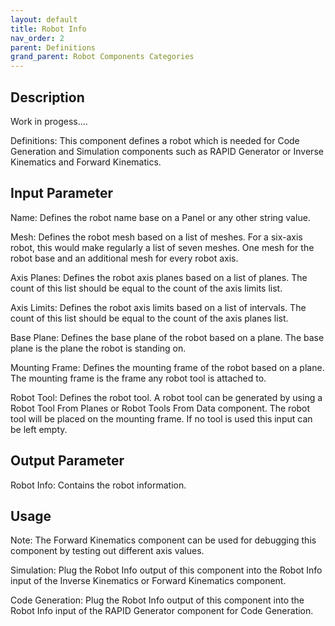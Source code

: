 ```yaml
---
layout: default
title: Robot Info
nav_order: 2
parent: Definitions
grand_parent: Robot Components Categories
---
```


## Description

Work in progess....

Definitions: This component defines a robot which is needed for Code Generation and Simulation components such as RAPID Generator or Inverse Kinematics and Forward Kinematics.

## Input Parameter

Name: Defines the robot name base on a Panel or any other string value.

Mesh: Defines the robot mesh based on a list of meshes. For a six-axis robot, this would make regularly a list of seven meshes. One mesh for the robot base and an additional mesh for every robot axis.

Axis Planes: Defines the robot axis planes based on a list of planes. The count of this list should be equal to the count of the axis limits list.

Axis Limits: Defines the robot axis limits based on a list of intervals. The count of this list should be equal to the count of the axis planes list.

Base Plane: Defines the base plane of the robot based on a plane. The base plane is the plane the robot is standing on.

Mounting Frame: Defines the mounting frame of the robot based on a plane. The mounting frame is the frame any robot tool is attached to.

Robot Tool: Defines the robot tool. A robot tool can be generated by using a Robot Tool From Planes or Robot Tools From Data component. The robot tool will be placed on the mounting frame. If no tool is used this input can be left empty.

## Output Parameter

Robot Info: Contains the robot information.

## Usage

Note: The Forward Kinematics component can be used for debugging this component by testing out different axis values.

Simulation: Plug the Robot Info output of this component into the Robot Info input of the Inverse Kinematics or Forward Kinematics component.

Code Generation: Plug the Robot Info output of this component into the Robot Info input of the RAPID Generator component for Code Generation.
